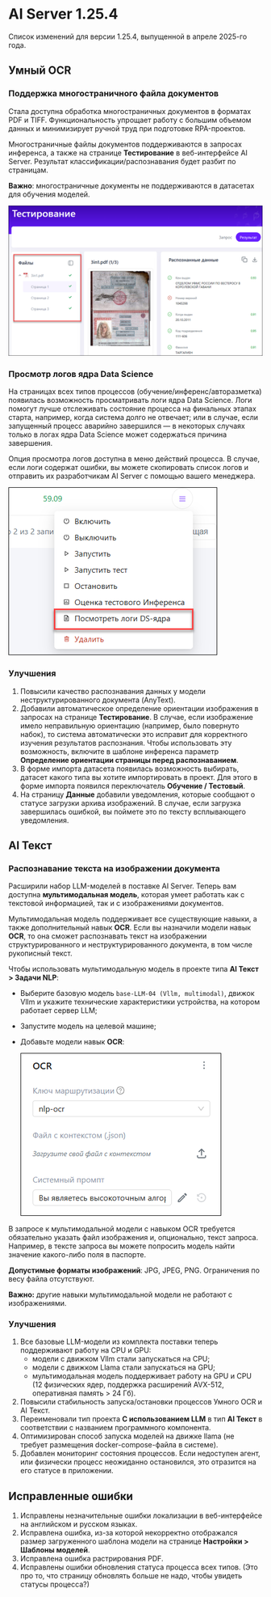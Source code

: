 # AI Server 1.25.4

Список изменений для версии 1.25.4, выпущенной в апреле 2025-го года.

## Умный OCR

### Поддержка многостраничного файла документов

Стала доступна обработка многостраничных документов в форматах PDF и TIFF. Функциональность упрощает работу с большим объемом данных и минимизирует ручной труд при подготовке RPA-проектов. 

Многостраничные файлы документов поддерживаются в запросах инференса, а также на странице **Тестирование** в веб-интерфейсе AI Server. Результат классификации/распознавания будет разбит по страницам.
  
**Важно**: многостраничные документы не поддерживаются в датасетах для обучения моделей.

![](<../../release-notes/resources/ai-server/1-25-4/testingresults-manypagespdf.png>)
     

### Просмотр логов ядра Data Science

На страницах всех типов процессов (обучение/инференс/авторазметка) появилась возможность просматривать логи ядра Data Science. Логи помогут лучше отслеживать состояние процесса на финальных этапах старта, например, когда система долго не отвечает; или в случае, если запущенный процесс аварийно завершился — в некоторых случаях только в логах ядра Data Science может содержаться причина завершения. 

Опция просмотра логов доступна в меню действий процесса. В случае, если логи содержат ошибки, вы можете скопировать список логов и отправить их разработчикам AI Server с помощью вашего менеджера. 

![](<../../release-notes/resources/ai-server/1-25-4/processes-action-logs.png>)

### Улучшения

1. Повысили качество распознавания данных у модели неструктурированного документа (AnyText). 
1. Добавили автоматическое определение ориентации изображения в запросах на странице **Тестирование**. В случае, если изображение имело неправильную ориентацию (например, было повернуто набок), то система автоматически это исправит для корректного изучения результатов распознания. Чтобы использовать эту возможность, включите в шаблоне инференса параметр **Определение ориентации страницы перед распознаванием**. 
1. В форме импорта датасета появилась возможность выбирать, датасет какого типа вы хотите импортировать в проект. Для этого в форме импорта появился переключатель **Обучение / Тестовый**.
1. На страницу **Данные** добавили уведомления, которые сообщают о статусе загрузки архива изображений. В случае, если загрузка завершилась ошибкой, вы поймете это по тексту всплывающего уведомления.


## AI Текст

### Распознавание текста на изображении документа

Расширили набор LLM-моделей в поставке AI Server. Теперь вам доступна **мультимодальная модель**, которая умеет работать как с текстовой информацией, так и с изображениями документов. 

Мультимодальная модель поддерживает все существующие навыки, а также дополнительный навык **OCR**. Если вы назначили модели навык **OCR**, то она сможет распознавать текст на изображении структурированного и неструктурированного документа, в том числе рукописный текст. 

Чтобы использовать мультимодальную модель в проекте типа **AI Текст > Задачи NLP**:
* Выберите базовую модель `base-LLM-04 (Vllm, multimodal)`, движок Vllm и укажите технические характеристики устройства, на котором работает сервер LLM;
* Запустите модель на целевой машине;
* Добавьте модели навык **OCR**:

  ![](<../../release-notes/resources/ai-server/1-25-4/ocr-skill.png>)

В запросе к мультимодальной модели с навыком OCR требуется обязательно указать файл изображения и, опционально, текст запроса. Например, в тексте запроса вы можете попросить модель найти значение какого-либо поля в паспорте.

**Допустимые форматы изображений**: JPG, JPEG, PNG. Ограничения по весу файла отсутствуют.

**Важно:** другие навыки мультимодальной модели не работают с изображениями.
  

### Улучшения

1. Все базовые LLM-модели из комплекта поставки теперь поддерживают работу на CPU и GPU:
   * модели с движком Vllm стали запускаться на CPU;
   * модели с движком Llama стали запускаться на GPU;
   * мультимодальная модель поддерживает работу на GPU и CPU (12 физических ядер, поддержка расширений AVX-512, оперативная память > 24 Гб).
1. Повысили стабильность запуска/остановки процессов Умного OCR и AI Текст.
1. Переименовали тип проекта **С использованием LLM** в тип **AI Текст** в соответствии с названием программного компонента.
1. Оптимизирован способ запуска моделей на движке llama (не требует размещения docker-compose-файла в системе).
1. Добавлен мониторинг состояния процессов. Если недоступен агент, или физически процесс неожиданно остановился, это отразится на его статусе в приложении.


## Исправленные ошибки 

1. Исправлены незначительные ошибки локализации в веб-интерфейсе на английском и русском языках. 
1. Исправлена ошибка, из-за которой некорректно отображался размер загруженного шаблона модели на странице **Настройки > Шаблоны моделей**.
1. Исправлена ошибка растрирования PDF.
1. Исправлены ошибки обновления статуса процесса всех типов. (Это про то, что страницу обновлять больше не надо, чтобы увидеть статусы процесса?)
